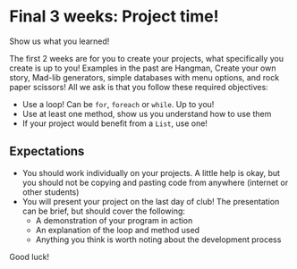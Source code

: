 # Final 3 weeks: Project time!
Show us what you learned!

The first 2 weeks are for you to create your projects, what specifically you create is up to you! Examples in the past are Hangman, Create your own story, Mad-lib generators, simple databases with menu options, and rock paper scissors! All we ask is that you follow these required objectives:
- Use a loop! Can be `for`, `foreach` or `while`. Up to you!
- Use at least one method, show us you understand how to use them
- If your project would benefit from a `List`, use one!

## Expectations
- You should work individually on your projects. A little help is okay, but you should not be copying and pasting code from anywhere (internet or other students)
- You will present your project on the last day of club! The presentation can be brief, but should cover the following:
	- A demonstration of your program in action
	- An explanation of the loop and method used
	- Anything you think is worth noting about the development process

Good luck!